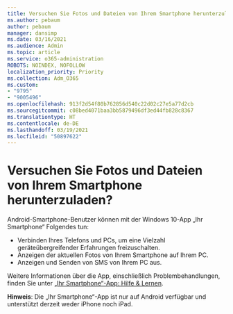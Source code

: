```yaml
---
title: Versuchen Sie Fotos und Dateien von Ihrem Smartphone herunterzuladen?
ms.author: pebaum
author: pebaum
manager: dansimp
ms.date: 03/16/2021
ms.audience: Admin
ms.topic: article
ms.service: o365-administration
ROBOTS: NOINDEX, NOFOLLOW
localization_priority: Priority
ms.collection: Adm_O365
ms.custom:
- "9795"
- "9005496"
ms.openlocfilehash: 913f2d54f80b762856d540c22d02c27e5a77d2cb
ms.sourcegitcommit: c08bed4071baa3bb5879496df3ed44fb828c8367
ms.translationtype: HT
ms.contentlocale: de-DE
ms.lasthandoff: 03/19/2021
ms.locfileid: "50897622"
---
```

# <a name="are-you-trying-to-download-photos-and-files-from-your-phone"></a>Versuchen Sie Fotos und Dateien von Ihrem Smartphone herunterzuladen?

Android-Smartphone-Benutzer können mit der Windows 10-App „Ihr Smartphone“ Folgendes tun:

- Verbinden Ihres Telefons und PCs, um eine Vielzahl geräteübergreifender Erfahrungen freizuschalten.
- Anzeigen der aktuellen Fotos von Ihrem Smartphone auf Ihrem PC.
- Anzeigen und Senden von SMS von Ihrem PC aus.

Weitere Informationen über die App, einschließlich Problembehandlungen, finden Sie unter [„Ihr Smartphone“-App: Hilfe & Lernen](https://support.microsoft.com/your-phone-app).

**Hinweis**: Die „Ihr Smartphone“-App ist nur auf Android verfügbar und unterstützt derzeit weder iPhone noch iPad.